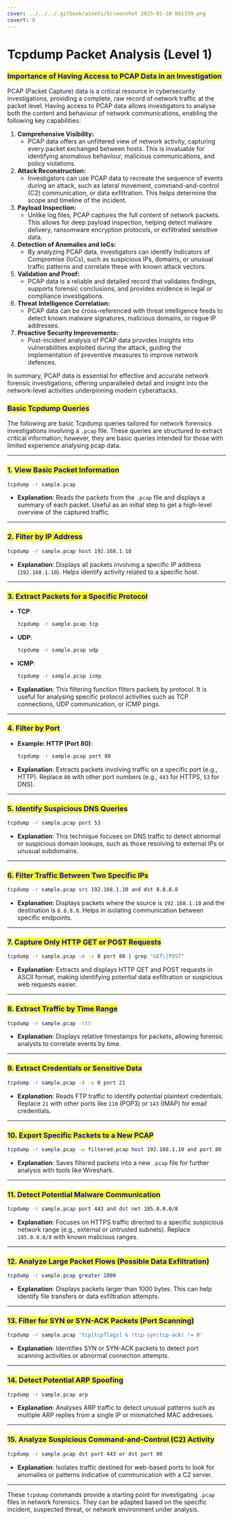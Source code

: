 ```yaml
---
cover: ../../../.gitbook/assets/Screenshot 2025-01-10 081339.png
coverY: 0
---
```


# Tcpdump Packet Analysis (Level 1)

### <mark style="color:blue;">**Importance of Having Access to PCAP Data in an Investigation**</mark>

PCAP (Packet Capture) data is a critical resource in cybersecurity investigations, providing a complete, raw record of network traffic at the packet level. Having access to PCAP data allows investigators to analyse both the content and behaviour of network communications, enabling the following key capabilities:

1. **Comprehensive Visibility:**
   * PCAP data offers an unfiltered view of network activity, capturing every packet exchanged between hosts. This is invaluable for identifying anomalous behaviour, malicious communications, and policy violations.
2. **Attack Reconstruction:**
   * Investigators can use PCAP data to recreate the sequence of events during an attack, such as lateral movement, command-and-control (C2) communication, or data exfiltration. This helps determine the scope and timeline of the incident.
3. **Payload Inspection:**
   * Unlike log files, PCAP captures the full content of network packets. This allows for deep payload inspection, helping detect malware delivery, ransomware encryption protocols, or exfiltrated sensitive data.
4. **Detection of Anomalies and IoCs:**
   * By analyzing PCAP data, investigators can identify Indicators of Compromise (IoCs), such as suspicious IPs, domains, or unusual traffic patterns and correlate these with known attack vectors.
5. **Validation and Proof:**
   * PCAP data is a reliable and detailed record that validates findings, supports forensic conclusions, and provides evidence in legal or compliance investigations.
6. **Threat Intelligence Correlation:**
   * PCAP data can be cross-referenced with threat intelligence feeds to detect known malware signatures, malicious domains, or rogue IP addresses.
7. **Proactive Security Improvements:**
   * Post-incident analysis of PCAP data provides insights into vulnerabilities exploited during the attack, guiding the implementation of preventive measures to improve network defences.

In summary, PCAP data is essential for effective and accurate network forensic investigations, offering unparalleled detail and insight into the network-level activities underpinning modern cyberattacks.

### <mark style="color:blue;">Basic Tcpdump Queries</mark>

The following are basic Tcpdump queries tailored for network forensics investigations involving a `.pcap` file. These queries are structured to extract critical information; however, they are basic queries intended for those with limited experience analysing pcap data.

***

### <mark style="color:blue;">1.</mark> <mark style="color:blue;"></mark><mark style="color:blue;">**View Basic Packet Information**</mark>

```bash
tcpdump -r sample.pcap
```

* **Explanation**: Reads the packets from the `.pcap` file and displays a summary of each packet. Useful as an initial step to get a high-level overview of the captured traffic.

***

### <mark style="color:blue;">2.</mark> <mark style="color:blue;"></mark><mark style="color:blue;">**Filter by IP Address**</mark>

```bash
tcpdump -r sample.pcap host 192.168.1.10
```

* **Explanation**: Displays all packets involving a specific IP address (`192.168.1.10`). Helps identify activity related to a specific host.

***

### <mark style="color:blue;">3.</mark> <mark style="color:blue;"></mark><mark style="color:blue;">**Extract Packets for a Specific Protocol**</mark>

*   **TCP**:

    ```bash
    tcpdump -r sample.pcap tcp
    ```
*   **UDP**:

    ```bash
    tcpdump -r sample.pcap udp
    ```
*   **ICMP**:

    ```bash
    tcpdump -r sample.pcap icmp
    ```
* **Explanation**: This filtering function filters packets by protocol. It is useful for analysing specific protocol activities such as TCP connections, UDP communication, or ICMP pings.

***

### <mark style="color:blue;">4.</mark> <mark style="color:blue;"></mark><mark style="color:blue;">**Filter by Port**</mark>

*   **Example: HTTP (Port 80)**:

    ```bash
    tcpdump -r sample.pcap port 80
    ```
* **Explanation**: Extracts packets involving traffic on a specific port (e.g., HTTP). Replace `80` with other port numbers (e.g., `443` for HTTPS, `53` for DNS).

***

### <mark style="color:blue;">5.</mark> <mark style="color:blue;"></mark><mark style="color:blue;">**Identify Suspicious DNS Queries**</mark>

```bash
tcpdump -r sample.pcap port 53
```

* **Explanation**: This technique focuses on DNS traffic to detect abnormal or suspicious domain lookups, such as those resolving to external IPs or unusual subdomains.

***

### <mark style="color:blue;">6.</mark> <mark style="color:blue;"></mark><mark style="color:blue;">**Filter Traffic Between Two Specific IPs**</mark>

```bash
tcpdump -r sample.pcap src 192.168.1.10 and dst 8.8.8.8
```

* **Explanation**: Displays packets where the source is `192.168.1.10` and the destination is `8.8.8.8`. Helps in isolating communication between specific endpoints.

***

### <mark style="color:blue;">7.</mark> <mark style="color:blue;"></mark><mark style="color:blue;">**Capture Only HTTP GET or POST Requests**</mark>

```bash
tcpdump -r sample.pcap -A -s 0 port 80 | grep "GET\|POST"
```

* **Explanation**: Extracts and displays HTTP GET and POST requests in ASCII format, making identifying potential data exfiltration or suspicious web requests easier.

***

### <mark style="color:blue;">8.</mark> <mark style="color:blue;"></mark><mark style="color:blue;">**Extract Traffic by Time Range**</mark>

```bash
tcpdump -r sample.pcap -ttt
```

* **Explanation**: Displays relative timestamps for packets, allowing forensic analysts to correlate events by time.

***

### <mark style="color:blue;">9.</mark> <mark style="color:blue;"></mark><mark style="color:blue;">**Extract Credentials or Sensitive Data**</mark>

```bash
tcpdump -r sample.pcap -A -s 0 port 21
```

* **Explanation**: Reads FTP traffic to identify potential plaintext credentials. Replace `21` with other ports like `110` (POP3) or `143` (IMAP) for email credentials.

***

### <mark style="color:blue;">10.</mark> <mark style="color:blue;"></mark><mark style="color:blue;">**Export Specific Packets to a New PCAP**</mark>

```bash
tcpdump -r sample.pcap -w filtered.pcap host 192.168.1.10 and port 80
```

* **Explanation**: Saves filtered packets into a new `.pcap` file for further analysis with tools like Wireshark.

***

### <mark style="color:blue;">11.</mark> <mark style="color:blue;"></mark><mark style="color:blue;">**Detect Potential Malware Communication**</mark>

```bash
tcpdump -r sample.pcap port 443 and dst net 185.0.0.0/8
```

* **Explanation**: Focuses on HTTPS traffic directed to a specific suspicious network range (e.g., external or untrusted subnets). Replace `185.0.0.0/8` with known malicious ranges.

***

### <mark style="color:blue;">12.</mark> <mark style="color:blue;"></mark><mark style="color:blue;">**Analyze Large Packet Flows (Possible Data Exfiltration)**</mark>

```bash
tcpdump -r sample.pcap greater 1000
```

* **Explanation**: Displays packets larger than 1000 bytes. This can help identify file transfers or data exfiltration attempts.

***

### <mark style="color:blue;">13.</mark> <mark style="color:blue;"></mark><mark style="color:blue;">**Filter for SYN or SYN-ACK Packets (Port Scanning)**</mark>

```bash
tcpdump -r sample.pcap 'tcp[tcpflags] & (tcp-syn|tcp-ack) != 0'
```

* **Explanation**: Identifies SYN or SYN-ACK packets to detect port scanning activities or abnormal connection attempts.

***

### <mark style="color:blue;">14.</mark> <mark style="color:blue;"></mark><mark style="color:blue;">**Detect Potential ARP Spoofing**</mark>

```bash
tcpdump -r sample.pcap arp
```

* **Explanation**: Analyses ARP traffic to detect unusual patterns such as multiple ARP replies from a single IP or mismatched MAC addresses.

***

### <mark style="color:blue;">15.</mark> <mark style="color:blue;"></mark><mark style="color:blue;">**Analyze Suspicious Command-and-Control (C2) Activity**</mark>

```bash
tcpdump -r sample.pcap dst port 443 or dst port 80
```

* **Explanation**: Isolates traffic destined for web-based ports to look for anomalies or patterns indicative of communication with a C2 server.

***

These `tcpdump` commands provide a starting point for investigating `.pcap` files in network forensics. They can be adapted based on the specific incident, suspected threat, or network environment under analysis.
